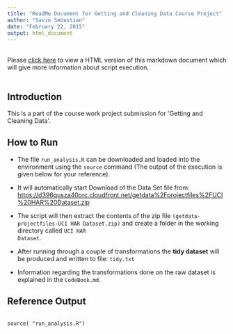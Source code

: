 ```yaml
---
title: "ReadMe Document for Getting and Cleaning Data Course Project"
author: "Savio Sebastian"
date: "February 22, 2015"
output: html_document
---
```


<BR>
Please <a href='http://bit.ly/1GftLk8'>click here</a> to view a HTML version of this markdown document which will give more information about script execution.

<br>
<br>

## Introduction
This is a part of the course work project submission for 'Getting and Cleaning Data'.

## How to Run

* The file <code>run_analysis.R</code> can be downloaded and loaded into the environment using the <code>source</code> command (The output of the execution is given below for your reference).

* It will automatically start Download of the Data Set file from: https://d396qusza40orc.cloudfront.net/getdata%2Fprojectfiles%2FUCI%20HAR%20Dataset.zip 

* The script will then extract the contents of the zip file <code>(getdata-projectfiles-UCI HAR Dataset.zip)</code> and create a folder in the working directory called <code>UCI HAR Dataset</code>.

* After running through a couple of transformations the <B>tidy dataset</B> will be produced and written to file: <code>tidy.txt</code>

* Information regarding the transformations done on the raw dataset is explained in the <code>CodeBook.md</code>.

## Reference Output


```{r loadingScript, cache=TRUE}

source( "run_analysis.R")

```




<br>
<br>